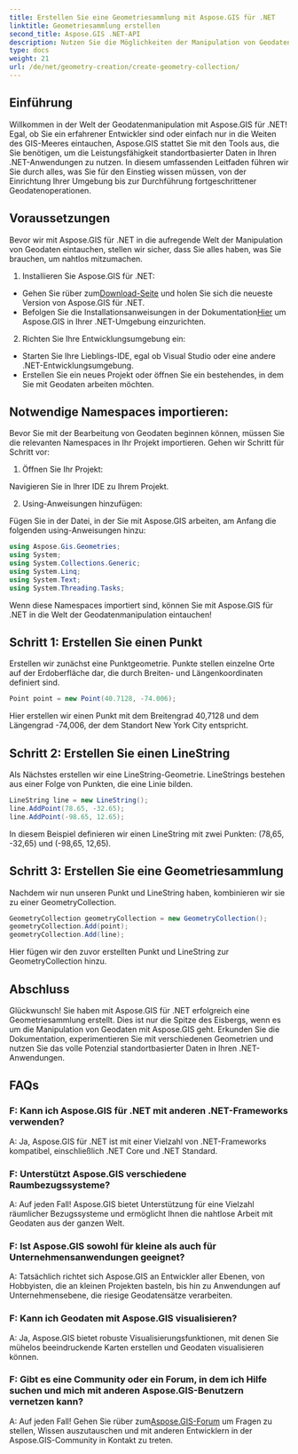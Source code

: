 ```yaml
---
title: Erstellen Sie eine Geometriesammlung mit Aspose.GIS für .NET
linktitle: Geometriesammlung erstellen
second_title: Aspose.GIS .NET-API
description: Nutzen Sie die Möglichkeiten der Manipulation von Geodaten mit Aspose.GIS für .NET. Erstellen, visualisieren und analysieren Sie nahtlos standortbasierte Daten in Ihren .NET-Anwendungen.
type: docs
weight: 21
url: /de/net/geometry-creation/create-geometry-collection/
---
```


## Einführung

Willkommen in der Welt der Geodatenmanipulation mit Aspose.GIS für .NET! Egal, ob Sie ein erfahrener Entwickler sind oder einfach nur in die Weiten des GIS-Meeres eintauchen, Aspose.GIS stattet Sie mit den Tools aus, die Sie benötigen, um die Leistungsfähigkeit standortbasierter Daten in Ihren .NET-Anwendungen zu nutzen. In diesem umfassenden Leitfaden führen wir Sie durch alles, was Sie für den Einstieg wissen müssen, von der Einrichtung Ihrer Umgebung bis zur Durchführung fortgeschrittener Geodatenoperationen.

## Voraussetzungen

Bevor wir mit Aspose.GIS für .NET in die aufregende Welt der Manipulation von Geodaten eintauchen, stellen wir sicher, dass Sie alles haben, was Sie brauchen, um nahtlos mitzumachen.

1. Installieren Sie Aspose.GIS für .NET:

- Gehen Sie rüber zum[Download-Seite](https://releases.aspose.com/gis/net/) und holen Sie sich die neueste Version von Aspose.GIS für .NET.
-  Befolgen Sie die Installationsanweisungen in der Dokumentation[Hier](https://reference.aspose.com/gis/net/) um Aspose.GIS in Ihrer .NET-Umgebung einzurichten.

2. Richten Sie Ihre Entwicklungsumgebung ein:

- Starten Sie Ihre Lieblings-IDE, egal ob Visual Studio oder eine andere .NET-Entwicklungsumgebung.
- Erstellen Sie ein neues Projekt oder öffnen Sie ein bestehendes, in dem Sie mit Geodaten arbeiten möchten.

## Notwendige Namespaces importieren:

Bevor Sie mit der Bearbeitung von Geodaten beginnen können, müssen Sie die relevanten Namespaces in Ihr Projekt importieren. Gehen wir Schritt für Schritt vor:

1. Öffnen Sie Ihr Projekt:

Navigieren Sie in Ihrer IDE zu Ihrem Projekt.

2. Using-Anweisungen hinzufügen:

Fügen Sie in der Datei, in der Sie mit Aspose.GIS arbeiten, am Anfang die folgenden using-Anweisungen hinzu:

```csharp
using Aspose.Gis.Geometries;
using System;
using System.Collections.Generic;
using System.Linq;
using System.Text;
using System.Threading.Tasks;
```

Wenn diese Namespaces importiert sind, können Sie mit Aspose.GIS für .NET in die Welt der Geodatenmanipulation eintauchen!


## Schritt 1: Erstellen Sie einen Punkt

Erstellen wir zunächst eine Punktgeometrie. Punkte stellen einzelne Orte auf der Erdoberfläche dar, die durch Breiten- und Längenkoordinaten definiert sind.

```csharp
Point point = new Point(40.7128, -74.006);
```

Hier erstellen wir einen Punkt mit dem Breitengrad 40,7128 und dem Längengrad -74,006, der dem Standort New York City entspricht.

## Schritt 2: Erstellen Sie einen LineString

Als Nächstes erstellen wir eine LineString-Geometrie. LineStrings bestehen aus einer Folge von Punkten, die eine Linie bilden.

```csharp
LineString line = new LineString();
line.AddPoint(78.65, -32.65);
line.AddPoint(-98.65, 12.65);
```

In diesem Beispiel definieren wir einen LineString mit zwei Punkten: (78,65, -32,65) und (-98,65, 12,65).

## Schritt 3: Erstellen Sie eine Geometriesammlung

Nachdem wir nun unseren Punkt und LineString haben, kombinieren wir sie zu einer GeometryCollection.

```csharp
GeometryCollection geometryCollection = new GeometryCollection();
geometryCollection.Add(point);
geometryCollection.Add(line);
```

Hier fügen wir den zuvor erstellten Punkt und LineString zur GeometryCollection hinzu.

## Abschluss

Glückwunsch! Sie haben mit Aspose.GIS für .NET erfolgreich eine Geometriesammlung erstellt. Dies ist nur die Spitze des Eisbergs, wenn es um die Manipulation von Geodaten mit Aspose.GIS geht. Erkunden Sie die Dokumentation, experimentieren Sie mit verschiedenen Geometrien und nutzen Sie das volle Potenzial standortbasierter Daten in Ihren .NET-Anwendungen.

## FAQs

### F: Kann ich Aspose.GIS für .NET mit anderen .NET-Frameworks verwenden?

A: Ja, Aspose.GIS für .NET ist mit einer Vielzahl von .NET-Frameworks kompatibel, einschließlich .NET Core und .NET Standard.

### F: Unterstützt Aspose.GIS verschiedene Raumbezugssysteme?

A: Auf jeden Fall! Aspose.GIS bietet Unterstützung für eine Vielzahl räumlicher Bezugssysteme und ermöglicht Ihnen die nahtlose Arbeit mit Geodaten aus der ganzen Welt.

### F: Ist Aspose.GIS sowohl für kleine als auch für Unternehmensanwendungen geeignet?

A: Tatsächlich richtet sich Aspose.GIS an Entwickler aller Ebenen, von Hobbyisten, die an kleinen Projekten basteln, bis hin zu Anwendungen auf Unternehmensebene, die riesige Geodatensätze verarbeiten.

### F: Kann ich Geodaten mit Aspose.GIS visualisieren?

A: Ja, Aspose.GIS bietet robuste Visualisierungsfunktionen, mit denen Sie mühelos beeindruckende Karten erstellen und Geodaten visualisieren können.

### F: Gibt es eine Community oder ein Forum, in dem ich Hilfe suchen und mich mit anderen Aspose.GIS-Benutzern vernetzen kann?

 A: Auf jeden Fall! Gehen Sie rüber zum[Aspose.GIS-Forum](https://forum.aspose.com/c/gis/33) um Fragen zu stellen, Wissen auszutauschen und mit anderen Entwicklern in der Aspose.GIS-Community in Kontakt zu treten.